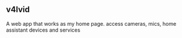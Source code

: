 ## v4lvid
A web app that works as my home page. access cameras, mics, home assistant devices and services
